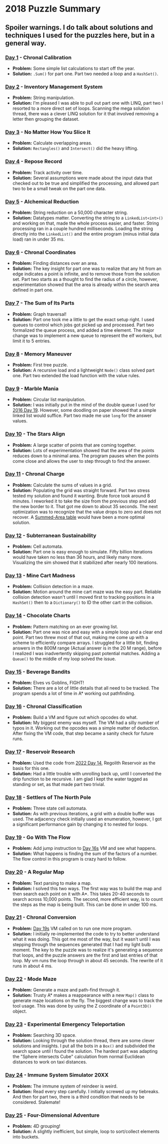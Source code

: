 # 2018 Puzzle Summary 
## Spoiler warnings. I do talk about solutions and techniques I used for the puzzles here, but in a general way.

### [Day 1](Day%2001) - Chronal Calibration
- **Problem:** Some simple list calculations to start off the year. 
- **Solution:** `.Sum()` for part one. Part two needed a loop and a `HashSet()`.

### [Day 2](Day%2002) - Inventory Management System
- **Problem:** String manipulation. 
- **Solution:** I'm pleased I was able to pull out part one with LINQ, part two I resorted to a more direct set of loops. Scanning the mega solution thread, there was a clever LINQ solution for it that involved removing a letter then grouping the dataset.

### [Day 3](Day%2003) - No Matter How You Slice It
- **Problem:** Calculate overlapping areas. 
- **Solution:** `Rectangles()` and `Intersect()` did the heavy lifting.

### [Day 4](Day%2004) - Repose Record
- **Problem:** Track activity over time.
- **Solution:** Several assumptions were made about the input data that checked out to be true and simplified the processing, and allowed part two to be a small tweak on the part one data.

### [Day 5](Day%2005) - Alchemical Reduction
- **Problem:** String reduction on a 50,000 character string. 
- **Solution:** Datatypes matter. Converting the string to a `LinkedList<int>()` and working on that, made the whole process easier, and faster. String processing ran in a couple hundred milliseconds. Loading the string directly into the `LinkedList()` and the entire program (minus initial data load) ran in under 35 ms.  

### [Day 6](Day%2006) - Chronal Coordinates
- **Problem:** Finding distances over an area.
- **Solution:** The key insight for part one was to realize that any hit from an edge indicates a point is infinite, and to remove those from the solution set. Part two starts as a thought to find the radius of a circle, however, experimentation showed that the area is already within the search area defined in part one.

### [Day 7](Day%2007) - The Sum of Its Parts
- **Problem:** Graph traversal!
- **Solution:** Part one took me a little to get the exact setup right. I used queues to control which jobs got picked up and processed.  Part two formalized the queue process, and added a time element. The major change was to implement a new queue to represent the elf workers, but limit it to 5 entries.

### [Day 8](Day%2008) - Memory Maneuver
- **Problem:** First tree puzzle. 
- **Solution:** A recursive load and a lightweight `Node()` class solved part one. Part two extended the load function with the value rules.

### [Day 9](Day%2009) - Marble Mania
- **Problem:** Circular list manipulation. 
- **Solution:** I was initially put in the mind of the double queue I used for [2016 Day 19](../2016/Day%2019/). However, some doodling on paper showed that a simple linked list would suffice. Part two made me use `long` for the answer values. 

### [Day 10](Day%2010) - The Stars Align
- **Problem:** A large scatter of points that are coming together.
- **Solution:** Lots of experimentation showed that the area of the points reduces down to a minimal area. The program pauses when the points come close and allows the user to step through to find the answer. 

### [Day 11](Day%2011) - Chronal Charge
- **Problem:** Calculate the sums of values in a grid.
- **Solution:** Populating the grid was straight forward. Part two stress tested my solution and found it wanting. Brute force took around 8 minutes. I reworked it to take the size from the previous step and add the new border to it. That got me down to about 35 seconds. The next optimization was to recognize that the value drops to zero and does not recover. A [Summed-Area table](https://en.wikipedia.org/wiki/Summed-area_table) would have been a more optimal solution.

### [Day 12](Day%2012) - Subterranean Sustainability
- **Problem:** Cell automata.
- **Solution:** Part one is easy enough to simulate. Fifty billion iterations would have taken no less than 36 hours, and likely many more. Visualizing the sim showed that it stabilized after nearly 100 iterations.

### [Day 13](Day%2013) - Mine Cart Madness
- **Problem:** Collision detection in a maze.
- **Solution:** Motion around the mine cart maze was the easy part. Reliable collision detection wasn't until I moved first to tracking positions in a `HashSet()` then to a `Dictionary()` to ID the other cart in the collision. 

### [Day 14](Day%2014) - Chocolate Charts
- **Problem:** Pattern matching on an ever growing list.
- **Solution:** Part one was nice and easy with a simple loop and a clear end point. Part two threw most of that out, making me come up with a scheme to efficiently compare arrays. I struggled for a little bit, finding answers in the 800M range (Actual answer is in the 20 M range), before I realized I was inadvertently skipping past potential matches. Adding a `Queue()` to the middle of my loop solved the issue.

### [Day 15](Day%2015) - Beverage Bandits
- **Problem:** Elves vs Goblins, FIGHT!
- **Solution:** There are a lot of little details that all need to be tracked. The program spends a lot of time in A* working out pathfinding.

### [Day 16](Day%2016) - Chronal Classification
- **Problem:** Build a VM and figure out which opcodes do what. 
- **Solution:** My biggest enemy was myself. The VM had a silly number of typos in it. Working out the opcodes was a simple matter of deduction. After fixing the VM code, that step became a sanity check for future runs.

### [Day 17](Day%2017) - Reservoir Research
- **Problem:** Used the code from [2022 Day 14](../2022/Day%2014), Regolith Reservoir as the basis for this one. 
- **Solution:** Had a little trouble with unrolling back up, until I converted the drip function to be recursive. I am glad I kept the water tagged as standing or set, as that made part two trivial.

### [Day 18](Day%2018) - Settlers of The North Pole
- **Problem:** Three state cell automata.
- **Solution:** As with previous iterations, a grid with a double buffer was used. The adjacency check initially used an enumeration, however, I got a significant performance gain by changing it to nested for loops.
 
### [Day 19](Day%2019) - Go With The Flow
- **Problem:** Add jump instruction to [Day 16s](Day%2016) VM and see what happens. 
- **Solution:** What happens is finding the sum of the factors of a number. The flow control in this program is crazy hard to follow.

### [Day 20](Day%2020) - A Regular Map
- **Problem:** Text parsing to make a map.
- **Solution:** I solved this two ways. The first way was to build the map and then search each point on it with A*. This takes 20-40 seconds to search across 10,000 points. The second, more efficient way, is to count the steps as the map is being built. This can be done in under 100 ms.

### [Day 21](Day%2021) - Chronal Conversion
- **Problem:** [Day 19s](Day%2019) VM called on to run one more program.
- **Solution:** I initially re-implemented the code to try to better understand what it was doing. This got me most of the way, but it wasn't until I was stepping through the sequences generated that I had my light bulb moment. The key to the puzzle was to realize it's generating a sequence that loops, and the puzzle answers are the first and last entries of that loop. My vm runs the loop through in about 45 seconds. The rewrite of it runs in about 4 ms.

### [Day 22](Day%2022) - Mode Maze
- **Problem:** Generate a maze and path-find through it. 
- **Solution:** Trusty A* makes a reappearance with a new `Map()` class to generate maze locations on the fly. The biggest change was to track the tool usage. This was done by using the Z coordinate of a `Point3D()` object.

### [Day 23](Day%2023) - Experimental Emergency Teleportation
- **Problem:** Searching 3D space.
- **Solution:** Looking through the solution thread, there are some clever solutions and insights. I put all the bots in a `Box()` and subdivided the search space until I found the solution. The hardest part was adapting the "Sphere intersects Cube" calculation from normal Euclidean distances to work on taxi distances.

### [Day 24](Day%2024) - Immune System Simulator 20XX
- **Problem:** The immune system of reindeer is weird.
- **Solution:** Read every step carefully. I initially screwed up my tiebreaks. And then for part two, there is a third condition that needs to be considered. Stalemate!

### [Day 25](Day%2025) - Four-Dimensional Adventure
- **Problem:** 4D grouping!
- **Solution:** A slightly inefficient, but simple, loop to sort/collect elements into buckets.
